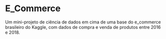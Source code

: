 # E_Commerce
Um mini-projeto de ciência de dados em cima de uma base do e_commerce brasileiro do Kaggle, com dados de compra e venda de produtos entre 2016 e 2018.
